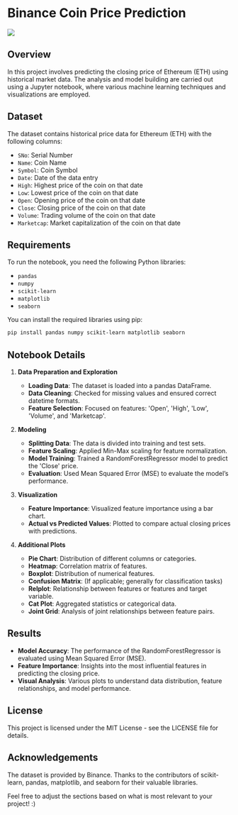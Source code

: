 
# Binance Coin Price Prediction
<img src="https://images6.alphacoders.com/134/1341130.png">

## Overview

In this project involves predicting the closing price of Ethereum (ETH) using historical market data. The analysis and model building are carried out using a Jupyter notebook, where various machine learning techniques and visualizations are employed.

## Dataset

The dataset contains historical price data for Ethereum (ETH) with the following columns:
- `SNo`: Serial Number
- `Name`: Coin Name
- `Symbol`: Coin Symbol
- `Date`: Date of the data entry
- `High`: Highest price of the coin on that date
- `Low`: Lowest price of the coin on that date
- `Open`: Opening price of the coin on that date
- `Close`: Closing price of the coin on that date
- `Volume`: Trading volume of the coin on that date
- `Marketcap`: Market capitalization of the coin on that date

## Requirements

To run the notebook, you need the following Python libraries:
- `pandas`
- `numpy`
- `scikit-learn`
- `matplotlib`
- `seaborn`

You can install the required libraries using pip:
```bash
pip install pandas numpy scikit-learn matplotlib seaborn
```

## Notebook Details

1. **Data Preparation and Exploration**
   - **Loading Data**: The dataset is loaded into a pandas DataFrame.
   - **Data Cleaning**: Checked for missing values and ensured correct datetime formats.
   - **Feature Selection**: Focused on features: 'Open', 'High', 'Low', 'Volume', and 'Marketcap'.

2. **Modeling**
   - **Splitting Data**: The data is divided into training and test sets.
   - **Feature Scaling**: Applied Min-Max scaling for feature normalization.
   - **Model Training**: Trained a RandomForestRegressor model to predict the 'Close' price.
   - **Evaluation**: Used Mean Squared Error (MSE) to evaluate the model’s performance.

3. **Visualization**
   - **Feature Importance**: Visualized feature importance using a bar chart.
   - **Actual vs Predicted Values**: Plotted to compare actual closing prices with predictions.

4. **Additional Plots**
   - **Pie Chart**: Distribution of different columns or categories.
   - **Heatmap**: Correlation matrix of features.
   - **Boxplot**: Distribution of numerical features.
   - **Confusion Matrix**: (If applicable; generally for classification tasks)
   - **Relplot**: Relationship between features or features and target variable.
   - **Cat Plot**: Aggregated statistics or categorical data.
   - **Joint Grid**: Analysis of joint relationships between feature pairs.

## Results

- **Model Accuracy**: The performance of the RandomForestRegressor is evaluated using Mean Squared Error (MSE).
- **Feature Importance**: Insights into the most influential features in predicting the closing price.
- **Visual Analysis**: Various plots to understand data distribution, feature relationships, and model performance.


## License
This project is licensed under the MIT License - see the LICENSE file for details.

## Acknowledgements
The dataset is provided by Binance.
Thanks to the contributors of scikit-learn, pandas, matplotlib, and seaborn for their valuable libraries.

Feel free to adjust the sections based on what is most relevant to your project! :)
